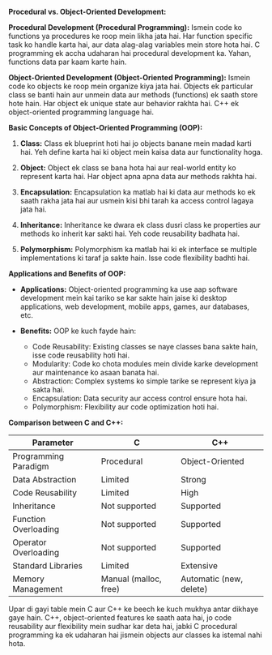 
**Procedural vs. Object-Oriented Development:**

**Procedural Development (Procedural Programming):** Ismein code ko functions ya procedures ke roop mein likha jata hai. Har function specific task ko handle karta hai, aur data alag-alag variables mein store hota hai. C programming ek accha udaharan hai procedural development ka. Yahan, functions data par kaam karte hain.

**Object-Oriented Development (Object-Oriented Programming):** Ismein code ko objects ke roop mein organize kiya jata hai. Objects ek particular class se banti hain aur unmein data aur methods (functions) ek saath store hote hain. Har object ek unique state aur behavior rakhta hai. C++ ek object-oriented programming language hai.

**Basic Concepts of Object-Oriented Programming (OOP):**

1. **Class:** Class ek blueprint hoti hai jo objects banane mein madad karti hai. Yeh define karta hai ki object mein kaisa data aur functionality hoga.

2. **Object:** Object ek class se bana hota hai aur real-world entity ko represent karta hai. Har object apna apna data aur methods rakhta hai.

3. **Encapsulation:** Encapsulation ka matlab hai ki data aur methods ko ek saath rakha jata hai aur usmein kisi bhi tarah ka access control lagaya jata hai.

4. **Inheritance:** Inheritance ke dwara ek class dusri class ke properties aur methods ko inherit kar sakti hai. Yeh code reusability badhata hai.

5. **Polymorphism:** Polymorphism ka matlab hai ki ek interface se multiple implementations ki taraf ja sakte hain. Isse code flexibility badhti hai.

**Applications and Benefits of OOP:**

- **Applications:** Object-oriented programming ka use aap software development mein kai tariko se kar sakte hain jaise ki desktop applications, web development, mobile apps, games, aur databases, etc.

- **Benefits:** OOP ke kuch fayde hain:
  - Code Reusability: Existing classes se naye classes bana sakte hain, isse code reusability hoti hai.
  - Modularity: Code ko chota modules mein divide karke development aur maintenance ko asaan banata hai.
  - Abstraction: Complex systems ko simple tarike se represent kiya ja sakta hai.
  - Encapsulation: Data security aur access control ensure hota hai.
  - Polymorphism: Flexibility aur code optimization hoti hai.

**Comparison between C and C++:**

| Parameter               | C                    | C++                   |
|-------------------------|----------------------|-----------------------|
| Programming Paradigm    | Procedural           | Object-Oriented       |
| Data Abstraction        | Limited              | Strong                |
| Code Reusability        | Limited              | High                  |
| Inheritance             | Not supported        | Supported             |
| Function Overloading    | Not supported        | Supported             |
| Operator Overloading    | Not supported        | Supported             |
| Standard Libraries      | Limited              | Extensive             |
| Memory Management       | Manual (malloc, free) | Automatic (new, delete) |

Upar di gayi table mein C aur C++ ke beech ke kuch mukhya antar dikhaye gaye hain. C++, object-oriented features ke saath aata hai, jo code reusability aur flexibility mein sudhar kar deta hai, jabki C procedural programming ka ek udaharan hai jismein objects aur classes ka istemal nahi hota.
